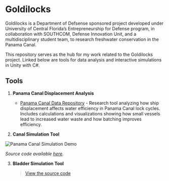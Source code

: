 # Goldilocks

Goldilocks is a Department of Defsense sponsored project developed under University of Central Florida’s Entrepreneurship for Defense program, in collaboration with SOUTHCOM, Defense Innovation Unit, and a multidisciplinary student team, to research freshwater conservation in the Panama Canal.

This repository serves as the hub for my work related to the Goldilocks project. Linked below are tools for data analysis and interactive simulations in Unity with C#.

## Tools

1. **Panama Canal Displacement Analysis**  
   - [Panama Canal Data Repository](https://github.com/jleto6/panama-canal-data) - Research tool analyzing how ship displacement affects water efficiency in Panama Canal lock cycles. Includes calculations and visualizations showing how small vessels lead to increased water waste and how batching improves efficiency.

1. **Canal Simulation Tool**

![Panama Canal Simulation Demo](demo.gif)  

*Source code available [here](https://github.com/yourusername/panama-canal-sim).*


3. **Bladder Simulation Tool**

   > [View the source code](https://github.com/jleto6/bladder-sim)

